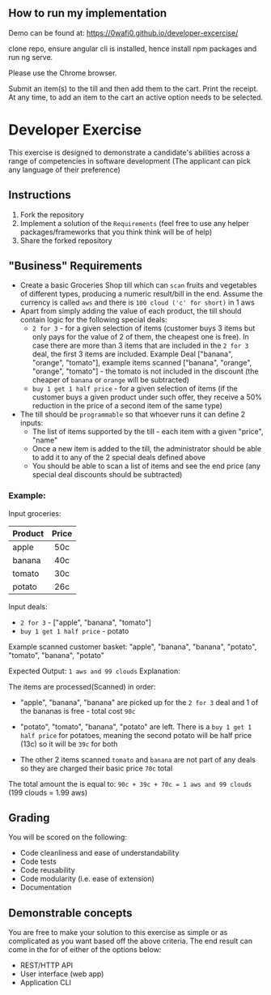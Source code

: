 ## How to run my implementation

Demo can be found at: https://0wafi0.github.io/developer-excercise/

clone repo, ensure angular cli is installed, hence install npm packages and run ng serve.

Please use the Chrome browser.

Submit an item(s) to the till and then add them to the cart. Print the receipt. At any time, to add an item to the cart an active option needs to be selected.

# Developer Exercise

This exercise is designed to demonstrate a candidate's abilities across a range of competencies in software development (The applicant can pick any language of their preference)

## Instructions

1. Fork the repository
2. Implement a solution of the `Requirements` (feel free to use any helper packages/frameworks that you think think will be of help)
3. Share the forked repository

## "Business" Requirements

- Create a basic Groceries Shop till which can `scan` fruits and vegetables of different types, producing a numeric result/bill in the end. Assume the currency is called `aws` and there is `100 cloud ('c' for short)` in 1 aws
- Apart from simply adding the value of each product, the till should contain logic for the following special deals:
  - `2 for 3` - for a given selection of items (customer buys 3 items but only pays for the value of 2 of them, the cheapest one is free). In case there are more than 3 items that are included in the `2 for 3` deal, the first 3 items are included.
    Example Deal ["banana", "orange", "tomato"], example items scanned ["banana", "orange", "orange", "tomato"] - the tomato is not included in the discount (the cheaper of `banana` or `orange` will be subtracted)
  - `buy 1 get 1 half price` - for a given selection of items (if the customer buys a given product under such offer, they receive a 50% reduction in the price of a second item of the same type)
- The till should be `programmable` so that whoever runs it can define 2 inputs:
  - The list of items supported by the till - each item with a given "price", "name"
  - Once a new item is added to the till, the administrator should be able to add it to any of the 2 special deals defined above
  - You should be able to scan a list of items and see the end price (any special deal discounts should be subtracted)

### Example:

Input groceries:

| Product | Price |
| ------- | :---: |
| apple   |  50c  |
| banana  |  40c  |
| tomato  |  30c  |
| potato  |  26c  |

Input deals:

- `2 for 3` - ["apple", "banana", "tomato"]
- `buy 1 get 1 half price` - potato

Example scanned customer basket: "apple", "banana", "banana", "potato", "tomato", "banana", "potato"

Expected Output: `1 aws and 99 clouds`
Explanation:

The items are processed(Scanned) in order:

- "apple", "banana", "banana" are picked up for the `2 for 3` deal and 1 of the bananas is free - total cost `90c`

- "potato", "tomato", "banana", "potato" are left. There is a `buy 1 get 1 half price` for potatoes, meaning the second potato will be half price (13c) so it will be `39c` for both

- The other 2 items scanned `tomato` and `banana` are not part of any deals so they are charged their basic price `70c` total

The total amount the is equal to: `90c + 39c + 70c = 1 aws and 99 clouds` (199 clouds = 1.99 aws)

## Grading

You will be scored on the following:

- Code cleanliness and ease of understandability
- Code tests
- Code reusability
- Code modularity (i.e. ease of extension)
- Documentation

## Demonstrable concepts

You are free to make your solution to this exercise as simple or as complicated as you want based off the above criteria. The end result can come in the for of either of the options below:

- REST/HTTP API
- User interface (web app)
- Application CLI
